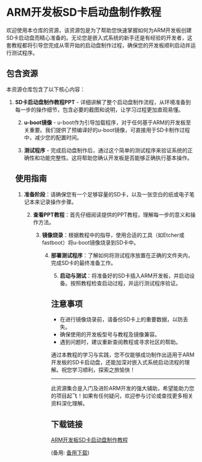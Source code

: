  # ARM开发板SD卡启动盘制作教程

 欢迎使用本仓库的资源，该资源包是为了帮助您快速掌握如何为ARM开发板创建SD卡启动盘而精心准备的。无论您是嵌入式系统的新手还是有经验的开发者，这套教程都将引导您完成从零开始的启动盘制作过程，确保您的开发板顺利启动并运行测试程序。

 ## 包含资源

 本资源仓库包含了以下核心内容：

 1. **SD卡启动盘制作教程PPT** - 详细讲解了整个启动盘制作流程，从环境准备到每一步的操作细节，包含必要的截图和说明，让学习过程更加直观易懂。

    2. **u-boot镜像** - u-boot作为引导加载程序，对于任何基于ARM的开发板至关重要。我们提供了预编译好的u-boot镜像，可直接用于SD卡制作过程中，减少您的配置时间。

    3. **测试程序** - 完成启动盘制作后，通过这个简单的测试程序来验证系统的正确性和功能完整性。这将帮助您确认开发板是否能够正确执行基本操作。

    ## 使用指南

    1. **准备阶段**：请确保您有一个足够容量的SD卡，以及一张空白的纸或电子笔记本来记录操作步骤。

       2. **查看PPT教程**：首先仔细阅读提供的PPT教程，理解每一步的意义和操作方法。

          3. **镜像烧录**：根据教程中的指导，使用合适的工具（如Etcher或fastboot）将u-boot镜像烧录到SD卡中。

             4. **部署测试程序**：了解如何将测试程序放置在正确的文件夹内，完成SD卡的最终准备工作。

                5. **启动与测试**：将准备好的SD卡插入ARM开发板，并启动设备。按照教程检查启动过程，并运行测试程序验证。

                ## 注意事项

                - 在进行镜像烧录前，请备份SD卡上的重要数据，以防丢失。
                - 确保使用的开发板型号与教程及镜像兼容。
                - 遇到问题时，建议重新查阅教程或寻求社区的帮助。

                通过本教程的学习与实践，您不仅能够成功制作出适用于ARM开发板的SD卡启动盘，还能加深对嵌入式系统启动流程的理解。祝您学习顺利，探索之旅愉快！

                ---

                此资源集合是入门及进阶ARM开发的强大辅助，希望能助力您的项目起飞！如果有任何疑问，欢迎参与讨论或查找更多相关资料深化理解。

                ## 下载链接
                [ARM开发板SD卡启动盘制作教程](https://pan.quark.cn/s/f21fbe8e5fd5) 

                (备用: [备用下载](https://pan.baidu.com/s/1vxCb_KKrfOtEEYf3fodQEQ?pwd=1234))
